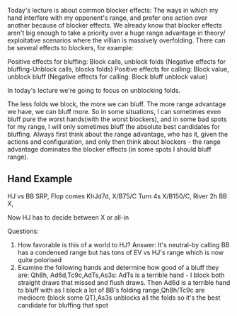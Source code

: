 
Today's lecture is about common blocker effects: 
	The ways in which my hand interfere with my opponent's range, and prefer one action over another because of blocker effects. We already know that blocker effects aren't big enough to take a priority over a huge range advantage in theory/ exploitative scenarios where the villian is massively overfolding.
There can be several effects to blockers, for example:

Positive effects for bluffing: Block calls, unblock folds
(Negative effects for bluffing-Unblock calls, blocks folds)
Positive effects for calling: Block value, unblock bluff
(Negative effects for calling: Block bluff unblock value)

In today's lecture we're going to focus on unblocking folds.


The less folds we block, the more we can bluff. The more range advantage we have, we can bluff more. So in some situations, I can sometimes even bluff pure the worst hands(with the worst blockers), and in some bad spots for my range, I will only sometimes bluff the absolute best candidates for bluffing. Always first think about the range advantage, who has it, given the actions and configuration, and only then think about blockers - the range advantage dominates the blocker effects (in some spots I should bluff range).


## Hand Example

HJ vs BB SRP,
Flop comes KhJd7d, X/B75/C Turn 4s X/B150/C, River 2h BB X,

Now HJ has to decide between X or all-in

Questions:
1. How favorable is this of a world to HJ? Answer: It's neutral-by calling BB has a condensed range but has tons of EV vs HJ's range which is now quite polorised
2. Examine the following hands and determine how good of a bluff they are: Qh8h, Ad6d,Tc9c,AdTs,As3s: AdTs is a terrible hand  - I block both straight draws that missed and flush draws. Then Ad6d is a terrible hand to bluff with as I block a lot of BB's folding range,Qh8h/Tc9c are mediocre (block some QT),As3s unblocks all the folds so it's the best candidate for bluffing that spot